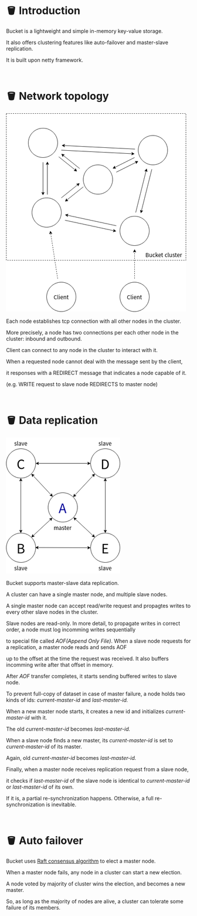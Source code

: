 # 🪣 Introduction

Bucket is a lightweight and simple in-memory key-value storage.

It also offers clustering features like auto-failover and master-slave replication.

It is built upon netty framework.

<br/>
  
# 🪣 Network topology

![topology.png](topology.png)

Each node establishes tcp connection with all other nodes in the cluster.

More precisely, a node has two connections per each other node in the cluster: inbound and outbound.

Client can connect to any node in the cluster to interact with it.

When a requested node cannot deal with the message sent by the client,

it responses with  a REDIRECT message that indicates a node capable of it.

(e.g. WRITE request to slave node REDIRECTS to master node)

<br/>

# 🪣 Data replication

![master-slave.png](master-slave.png)

Bucket supports master-slave data replication.

A cluster can have a single master node, and multiple slave nodes.

A single master node can accept read/write request and propagtes writes to every other slave nodes in the cluster.

Slave nodes are read-only. In more detail, to propagate writes in correct order, a node must log incomming writes sequentially 

to special file called *AOF(Append Only File)*. When a slave node requests for a replication, a master node reads and sends AOF 

up to the offset at the time the request was received. It also buffers incomming write after that offset in memory.

After *AOF*  transfer completes, it starts sending buffered writes to slave node.

To prevent full-copy of dataset in case of master failure, a node holds two kinds of ids: *current-master-id* and *last-master-id.*

When a new master node starts, it creates a new id and initializes *current-master-id* with it. 

The old *current-master-id* becomes *last-master-id.* 

When a slave node finds a new master, its *current-master-id* is set to *current-master-id* of its master.

Again, old *current-master-id* becomes *last-master-id.*

Finally, when a master node receives replication request from a slave node, 

it checks if *last-master-id* of the slave node is identical to *current-master-id* or *last-master-id* of its own.

If it is, a partial re-synchronization happens. Otherwise, a full re-synchronization is inevitable.

<br/>

# 🪣 Auto failover

Bucket uses [Raft consensus algorithm](https://en.wikipedia.org/wiki/Raft_(algorithm)) to elect a master node. 

When a master node fails, any node in a cluster can start a new election.

A node voted by majority of cluster wins the election, and becomes a new master.

So, as long as the majority of nodes are alive, a cluster can tolerate some failure of its members.

